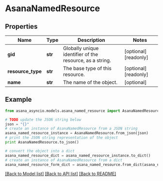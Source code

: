# AsanaNamedResource


## Properties

Name | Type | Description | Notes
------------ | ------------- | ------------- | -------------
**gid** | **str** | Globally unique identifier of the resource, as a string. | [optional] [readonly] 
**resource_type** | **str** | The base type of this resource. | [optional] [readonly] 
**name** | **str** | The name of the object. | [optional] 

## Example

```python
from asana_asyncio.models.asana_named_resource import AsanaNamedResource

# TODO update the JSON string below
json = "{}"
# create an instance of AsanaNamedResource from a JSON string
asana_named_resource_instance = AsanaNamedResource.from_json(json)
# print the JSON string representation of the object
print AsanaNamedResource.to_json()

# convert the object into a dict
asana_named_resource_dict = asana_named_resource_instance.to_dict()
# create an instance of AsanaNamedResource from a dict
asana_named_resource_form_dict = asana_named_resource.from_dict(asana_named_resource_dict)
```
[[Back to Model list]](../README.md#documentation-for-models) [[Back to API list]](../README.md#documentation-for-api-endpoints) [[Back to README]](../README.md)


